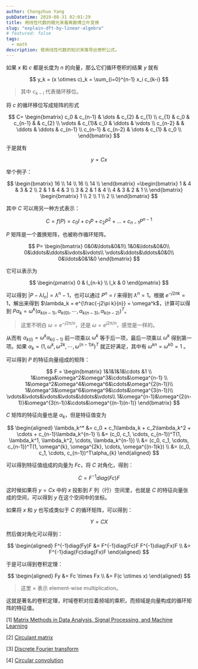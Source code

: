 ```yaml
---
author: Chongzhuo Yang
pubDatetime: 2019-08-31 02:01:29
title: 用线性代数的眼光来看离散傅立叶变换
slug: "explain-dft-by-linear-algebra"
# featured: false
tags:
  - math
description: 使用线性代数的知识来推导出卷积公式。
---
```


如果 $x$ 和 $c$ 都是长度为 $n$ 的向量，那么它们循环卷积的结果 $y$ 就有

$$
y_k = (x \otimes c)_k = \sum_{i=0}^{n-1} x_i c_{k-i}
$$

> 其中 $c_{k-i}$ 代表循环移位。

将 $c$ 的循环移位写成矩阵的形式

$$
C=
\begin{bmatrix}
c_0     & c_{n-1} & \dots  & c_{2} & c_{1}  \\
c_{1} & c_0    & c_{n-1} &         & c_{2}  \\
\vdots  & c_{1}& c_0    & \ddots  & \vdots   \\
c_{n-2}  &        & \ddots & \ddots  & c_{n-1}   \\
c_{n-1}  & c_{n-2} & \dots  & c_{1} & c_0 \\
\end{bmatrix}
$$

<!--more-->

于是就有

$$
y = Cx
$$

举个例子：

$$
\begin{bmatrix}
16 \\
14 \\
16 \\
14 \\
\end{bmatrix}
=\begin{bmatrix}
1 & 4 & 3 & 2 \\
2 & 1 & 4 & 3 \\
3 & 2 & 1 & 4 \\
4 & 3 & 2 & 1 \\
\end{bmatrix}
\begin{bmatrix}
1 \\
2 \\
1 \\
2 \\
\end{bmatrix}
$$

其中 $C$ 可以用另一种方式表示：

$$
C=f(P)=c_0I+c_1P+c_2P^2+\ldots+c_{n-1}P^{n-1}
$$

$P$ 矩阵是一个置换矩阵，也被称作循环矩阵。

$$
P=
\begin{bmatrix}
 0&0&\ldots&0&1\\
 1&0&\ldots&0&0\\
 0&\ddots&\ddots&\vdots&\vdots\\
 \vdots&\ddots&\ddots&0&0\\
 0&\ldots&0&1&0
\end{bmatrix}
$$

它可以表示为

$$
\begin{pmatrix}
   0 & I_{n-k} \\
   I_k & 0
\end{pmatrix}
$$

可以得到 $\vert P - \lambda I_n\vert = \lambda^n - 1$，也可以通过 $P^n = I$ 来得到 $\lambda^n = 1$。根据 $e^{-j2\pi k} = 1$，解出来得到 $\lambda_k = e^{\frac{-j2\pi k}{n}} = \omega^k$，计算可以得到 $P\alpha_k = \omega^k(\alpha_{k(n-1)}, \alpha_{k(0)}, \cdots, \alpha_{k(n-3)}, \alpha_{k(n-2)})^T$。

> 这里不明白 $\omega = e^{-j2\pi/n}$，还是 $\omega = e^{j2\pi/n}$，感觉是一样的。

从而有 $\alpha_{k(i)} = \omega^k\alpha_{k(i-1)}$ 前一项乘以 $\omega^{k}$ 等于后一项，最后一项乘以 $\omega^{k}$ 得到第一项。如果 $\alpha_{k} = (1, \omega^{k}, \omega^{2k}, \cdots, \omega^{(n-1)k})^T$ 就正好满足，其中有 $\omega^{kn}=\omega^{k0}=1$ 。

可以得到 $P$ 的特征向量组成的矩阵：

$$
F = \begin{bmatrix}
1&1&1&1&\cdots &1 \\
1&\omega&\omega^2&\omega^3&\cdots&\omega^{n-1} \\
1&\omega^2&\omega^4&\omega^6&\cdots&\omega^{2(n-1)}\\ 1&\omega^3&\omega^6&\omega^9&\cdots&\omega^{3(n-1)}\\
\vdots&\vdots&\vdots&\vdots&\ddots&\vdots\\
1&\omega^{n-1}&\omega^{2(n-1)}&\omega^{3(n-1)}&\cdots&\omega^{(n-1)(n-1)}
\end{bmatrix}
$$

$C$ 矩阵的特征向量也是 $\alpha_k$，但是特征值变为

$$
\begin{aligned}
\lambda_k^* &= c_0 + c_1\lambda_k + c_2\lambda_k^2 + \cdots + c_{n-1}\lambda_k^{n-1} \\
&= (c_0, c_1, \cdots, c_{n-1})^T(1, \lambda_k^1, \lambda_k^2, \cdots, \lambda_k^{n-1}) \\
&= (c_0, c_1, \cdots, c_{n-1})^T(1, \omega^{k}, \omega^{2k}, \cdots, \omega^{(n-1)k}) \\
&= (c_0, c_1, \cdots, c_{n-1})^T\alpha_{k}
\end{aligned}
$$

可以得到特征值组成的向量为 $Fc$，将 $C$ 对角化，得到：

$$
C = F^{-1}diag(Fc)F
$$

这时候如果将 $y = Cx$ 中的 $x$ 投影到 $F$ 列（行）空间里，也就是 $C$ 的特征向量张成的空间，可以得到 $y$ 在这个空间中的坐标。

如果将 $x$ 和 $y$ 也写成类似于 $C$ 的循环矩阵，可以得到：

$$
Y = CX
$$

然后做对角化可以得到：

$$
\begin{aligned}
F^{-1}diag(Fy)F
&= F^{-1}diag(Fc)F F^{-1}diag(Fx)F \\
&= F^{-1}diag(Fc)diag(Fx)F
\end{aligned}
$$

于是可以得到卷积定理：

$$
\begin{aligned}
Fy
&= Fc \times Fx \\
&= F(c \otimes x)
\end{aligned}
$$

> 这里 $\times$ 表示 element-wise multiplication。

这就是著名的卷积定理，时域卷积对应着频域的乘积，而频域是向量构成的循环矩阵的特征值。

[1] [Matrix Methods in Data Analysis, Signal Processing, and Machine Learning](https://ocw.mit.edu/courses/mathematics/18-065-matrix-methods-in-data-analysis-signal-processing-and-machine-learning-spring-2018/)

[2] [Circulant matrix](https://en.wikipedia.org/wiki/Circulant_matrix)

[3] [Discrete Fourier transform](https://en.wikipedia.org/wiki/Discrete_Fourier_transform)

[4] [Circular convolution](https://en.wikipedia.org/wiki/Circular_convolution)
